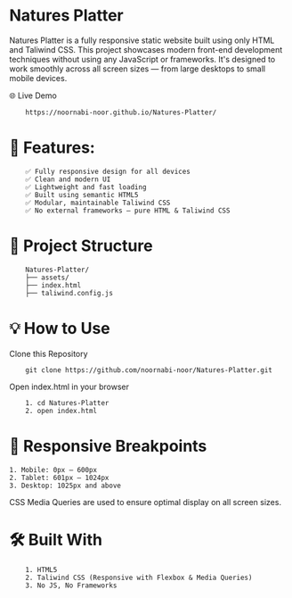# Natures Platter
Natures Platter is a fully responsive static website built using only HTML and Taliwind CSS. This project showcases modern front-end development techniques without using any JavaScript or frameworks. It's designed to work smoothly across all screen sizes — from large desktops to small mobile devices.

🌐 Live Demo

        https://noornabi-noor.github.io/Natures-Platter/

# 📱 Features: 

        ✅ Fully responsive design for all devices
        ✅ Clean and modern UI
        ✅ Lightweight and fast loading
        ✅ Built using semantic HTML5
        ✅ Modular, maintainable Taliwind CSS
        ✅ No external frameworks — pure HTML & Taliwind CSS


# 📁 Project Structure

        Natures-Platter/
        ├── assets/
        ├── index.html
        ├── taliwind.config.js
           

# 💡 How to Use
Clone this Repository

        git clone https://github.com/noornabi-noor/Natures-Platter.git

Open index.html in your browser

        1. cd Natures-Platter
        2. open index.html


# 📱 Responsive Breakpoints

    1. Mobile: 0px – 600px
    2. Tablet: 601px – 1024px
    3. Desktop: 1025px and above

CSS Media Queries are used to ensure optimal display on all screen sizes.

# 🛠️ Built With
        1. HTML5
        2. Taliwind CSS (Responsive with Flexbox & Media Queries)
        3. No JS, No Frameworks
